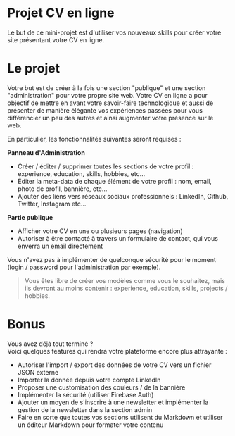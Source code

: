 # Projet CV en ligne

Le but de ce mini-projet est d'utiliser vos nouveaux skills pour créer votre site présentant votre CV en ligne.

# Le projet
Votre but est de créer à la fois une section "publique" et une section "administration" pour votre propre site web.
Votre CV en ligne a pour objectif de mettre en avant votre savoir-faire technologique et aussi de présenter de manière élégante vos expériences passées pour vous différencier un peu des autres et ainsi augmenter votre présence sur le web.

En particulier, les fonctionnalités suivantes seront requises :

**Panneau d'Administration**
  * Créer / éditer / supprimer toutes les sections de votre profil : experience, education, skills, hobbies, etc...
  * Éditer la meta-data de chaque élément de votre profil : nom, email, photo de profil, bannière, etc...
  * Ajouter des liens vers réseaux sociaux professionnels : LinkedIn, Github, Twitter, Instagram etc...

**Partie publique**
  * Afficher votre CV en une ou plusieurs pages (navigation)
  * Autoriser à être contacté à travers un formulaire de contact, qui vous enverra un email directement

Vous n'avez pas à implémenter de quelconque sécurité pour le moment (login / password pour l'administration par exemple).

> Vous êtes libre de créer vos modèles comme vous le souhaitez, mais ils devront au moins contenir : experience, education, skills, projects / hobbies. 

# Bonus
Vous avez déjà tout terminé ?  
Voici quelques features qui rendra votre plateforme encore plus attrayante :
 * Autoriser l'import / export des données de votre CV vers un fichier JSON externe
 * Importer la donnée depuis votre compte LinkedIn
 * Proposer une customisation des couleurs / de la bannière
 * Implémenter la sécurité (utiliser Firebase Auth)
 * Ajouter un moyen de s'inscrire à une newsletter et implémenter la gestion de la newsletter dans la section admin
 * Faire en sorte que toutes vos sections utilisent du Markdown et utiliser un éditeur Markdown pour formater votre contenu
